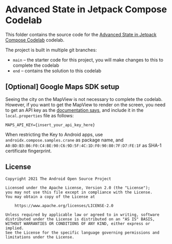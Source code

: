 # Advanced State in Jetpack Compose Codelab

This folder contains the source code for the
[Advanced State in Jetpack Compose Codelab](https://developer.android.com/codelabs/jetpack-compose-advanced-state-side-effects)
codelab.

The project is built in multiple git branches:
* `main` – the starter code for this project, you will make changes to this to complete the codelab
* `end` – contains the solution to this codelab

## [Optional] Google Maps SDK setup

Seeing the city on the MapView is not necessary to complete the codelab. However, if you want
to get the MapView to render on the screen, you need to get an API key as
the [documentation says](https://developers.google.com/maps/documentation/android-sdk/get-api-key),
and include it in the `local.properties` file as follows:

```
MAPS_API_KEY={insert_your_api_key_here}  
```

When restricting the Key to Android apps, use `androidx.compose.samples.crane` as package name, and
`A0:BD:B3:B6:F0:C4:BE:90:C6:9D:5F:4C:1D:F0:90:80:7F:D7:FE:1F` as SHA-1 certificate fingerprint.

## License
```
Copyright 2021 The Android Open Source Project

Licensed under the Apache License, Version 2.0 (the "License");
you may not use this file except in compliance with the License.
You may obtain a copy of the License at

    https://www.apache.org/licenses/LICENSE-2.0

Unless required by applicable law or agreed to in writing, software
distributed under the License is distributed on an "AS IS" BASIS,
WITHOUT WARRANTIES OR CONDITIONS OF ANY KIND, either express or implied.
See the License for the specific language governing permissions and
limitations under the License.
```
